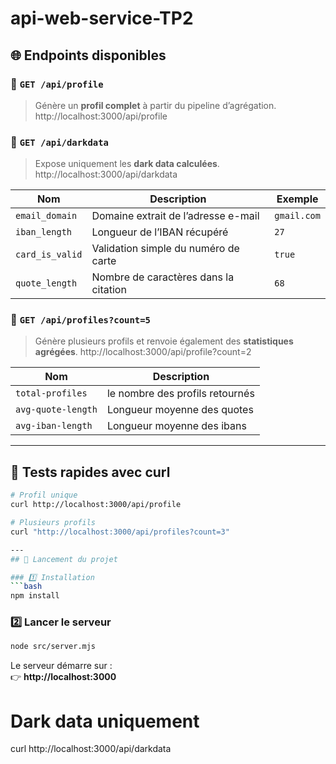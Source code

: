 # api-web-service-TP2

## 🌐 Endpoints disponibles

### 🔹 `GET /api/profile`
> Génère un **profil complet** à partir du pipeline d’agrégation.
http://localhost:3000/api/profile

### 🔹 `GET /api/darkdata`
> Expose uniquement les **dark data calculées**.
http://localhost:3000/api/darkdata

| Nom | Description | Exemple |
|------|--------------|----------|
| `email_domain` | Domaine extrait de l’adresse e-mail | `gmail.com` |
| `iban_length` | Longueur de l’IBAN récupéré | `27` |
| `card_is_valid` | Validation simple du numéro de carte | `true` |
| `quote_length` | Nombre de caractères dans la citation | `68` |


### 🔹 `GET /api/profiles?count=5`
> Génère plusieurs profils et renvoie également des **statistiques agrégées**.
http://localhost:3000/api/profile?count=2
> 
| Nom | Description |
|------|--------------|
| `total-profiles` | le nombre des profils retournés | 
| `avg-quote-length` | Longueur moyenne des quotes| 
| `avg-iban-length` | Longueur moyenne des ibans |


---

## 🧪 Tests rapides avec curl

```bash
# Profil unique
curl http://localhost:3000/api/profile

# Plusieurs profils
curl "http://localhost:3000/api/profiles?count=3"

---
## 🚀 Lancement du projet

### 1️⃣ Installation
```bash
npm install
```

### 2️⃣ Lancer le serveur
```bash
node src/server.mjs
```

Le serveur démarre sur :  
👉 **http://localhost:3000**
# Dark data uniquement
curl http://localhost:3000/api/darkdata
```

